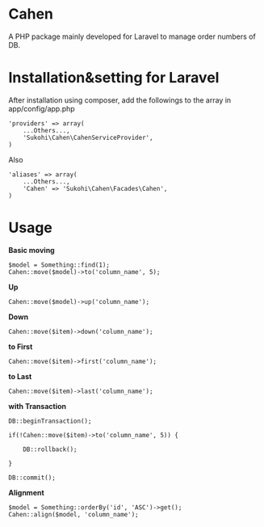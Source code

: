 Cahen
=====

A PHP package mainly developed for Laravel to manage order numbers of DB.

Installation&setting for Laravel
====

After installation using composer, add the followings to the array in  app/config/app.php

    'providers' => array(  
        ...Others...,  
        'Sukohi\Cahen\CahenServiceProvider',
    )

Also

    'aliases' => array(  
        ...Others...,  
        'Cahen' => 'Sukohi\Cahen\Facades\Cahen',
    )

Usage
====

**Basic moving**

    $model = Something::find(1);
    Cahen::move($model)->to('column_name', 5);

**Up**

    Cahen::move($model)->up('column_name');

**Down**

    Cahen::move($item)->down('column_name');
		
**to First**

    Cahen::move($item)->first('column_name');

**to Last**

    Cahen::move($item)->last('column_name');
    
**with Transaction**

    DB::beginTransaction();
    
    if(!Cahen::move($item)->to('column_name', 5)) {
    	
	    DB::rollback();
	
    }
    
    DB::commit();
    
**Alignment**

    $model = Something::orderBy('id', 'ASC')->get();
    Cahen::align($model, 'column_name');
